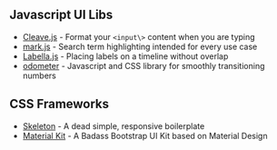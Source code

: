 ## Javascript UI Libs

* [Cleave.js](http://nosir.github.io/cleave.js/) - Format your `<input\>` content when you are typing
* [mark.js](https://markjs.io/) - Search term highlighting intended for every use case
* [Labella.js](http://twitter.github.io/labella.js/) - Placing labels on a timeline without overlap
* [odometer](http://github.hubspot.com/odometer/) - Javascript and CSS library for smoothly transitioning numbers

## CSS Frameworks

* [Skeleton](http://getskeleton.com/) - A dead simple, responsive boilerplate
* [Material Kit](http://demos.creative-tim.com/material-kit/index.html) - A Badass Bootstrap UI Kit based on Material Design
